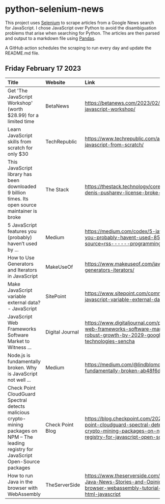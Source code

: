 # python-selenium-news

This project uses [Selenium](https://www.seleniumhq.org/) to scrape articles from a Google News search for JavaScript.
I chose JavaScript over Python to avoid the disambiguation problems that arise when searching for Python.
The articles are then parsed and output to a markdown file using [Pandas](https://pandas.pydata.org/).

A GitHub action schedules the scraping to run every day and update the README.md file.

## Friday February 17 2023


| Title                                                                                                                                      | Website          | Link                                                                                                                                                                             |
|:-------------------------------------------------------------------------------------------------------------------------------------------|:-----------------|:---------------------------------------------------------------------------------------------------------------------------------------------------------------------------------|
| Get 'The JavaScript Workshop' (worth $28.99) for a limited time                                                                            | BetaNews         | https://betanews.com/2023/02/16/get-the-javascript-workshop/                                                                                                                     |
| Learn JavaScript skills from scratch for only $30                                                                                          | TechRepublic     | https://www.techrepublic.com/article/learn-javascript-from-scratch/                                                                                                              |
| This JavaScript library has been downloaded 9 billion times. Its open source maintainer is broke                                           | The Stack        | https://thestack.technology/core-js-maintainer-denis-pusharev-license-broke-angry/                                                                                               |
| 5 JavaScript features you (probably) haven’t used  by ...                                                                                  | Medium           | https://medium.com/codex/5-javascript-features-you-probably-havent-used-85d5dfcb8dc1?source=rss------programming-5                                                               |
| How to Use Generators and Iterators in JavaScript                                                                                          | MakeUseOf        | https://www.makeuseof.com/javascript-how-use-generators-iterators/                                                                                                               |
| Make JavaScript variable external data? - JavaScript                                                                                       | SitePoint        | https://www.sitepoint.com/community/t/make-javascript-variable-external-data/407976                                                                                              |
| JavaScript Web Frameworks Software Market to Witness ...                                                                                   | Digital Journal  | https://www.digitaljournal.com/pr/news/javascript-web-frameworks-software-market-to-witness-robust-growth-by-2029-google-fenopix-technologies-sencha                             |
| Node.js is fundamentally broken. Why is JavaScript not well ...                                                                            | Medium           | https://medium.com/@lindblomdev/node-js-is-fundamentally-broken-ab48f6dff247                                                                                                     |
| Check Point CloudGuard Spectral detects malicious crypto-mining packages on NPM – The leading registry for JavaScript Open-Source packages | Check Point Blog | https://blog.checkpoint.com/2023/02/14/check-point-cloudguard-spectral-detects-malicious-crypto-mining-packages-on-npm-the-leading-registry-for-javascript-open-source-packages/ |
| How to run Java in the browser with WebAssembly                                                                                            | TheServerSide    | https://www.theserverside.com/blog/Coffee-Talk-Java-News-Stories-and-Opinions/java-in-the-browser-webassembly-tutorial-wasm-teavm-html-javascript                                |